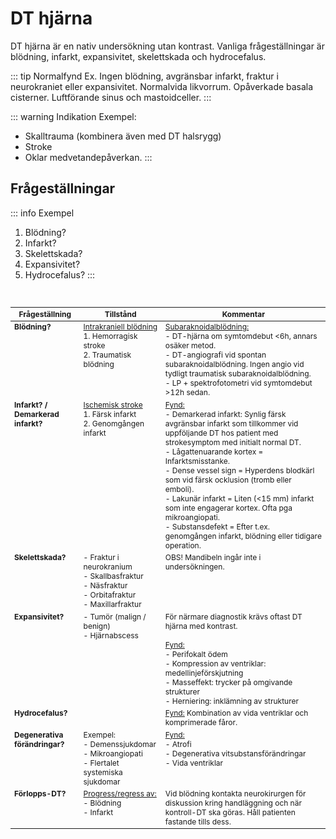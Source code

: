 # DT hjärna
DT hjärna är en nativ undersökning utan kontrast. Vanliga frågeställningar är blödning, infarkt, expansivitet, skelettskada och hydrocefalus.  

::: tip Normalfynd
Ex. Ingen blödning, avgränsbar infarkt, fraktur i neurokraniet eller expansivitet. Normalvida likvorrum. Opåverkade basala cisterner. Luftförande sinus och mastoidceller.
:::

::: warning Indikation
Exempel:
- Skalltrauma (kombinera även med DT halsrygg)
- Stroke
- Oklar medvetandepåverkan. 
:::

## Frågeställningar
::: info Exempel
1. Blödning?
2. Infarkt?
3. Skelettskada?
4. Expansivitet?
5. Hydrocefalus?
:::
<br>

<div class="hjarna"> 

| Frågeställning       | Tillstånd           | Kommentar  |
| ------------- |-------------| ------------- |
| <b>Blödning?</b>   | <u>Intrakraniell blödning</u><br>1. Hemorragisk stroke<br>2. Traumatisk blödning| <u>Subaraknoidalblödning:</u><br>- DT-hjärna om symtomdebut <6h, annars osäker metod.<br>- DT-angiografi vid spontan subaraknoidalblödning. Ingen angio vid tydligt traumatisk subaraknoidalblödning.<br>- LP + spektrofotometri vid symtomdebut >12h sedan.
| <b>Infarkt? /<br>Demarkerad infarkt?</b>     | <u>Ischemisk stroke</u><br>1. Färsk infarkt<br>2. Genomgången infarkt| <u>Fynd:</u><br>- Demarkerad infarkt: Synlig färsk avgränsbar infarkt som tillkommer vid uppföljande DT hos patient med strokesymptom med initialt normal DT.<br>- Lågattenuarande kortex = Infarktsmisstanke.<br>- Dense vessel sign = Hyperdens blodkärl som vid färsk ocklusion (tromb eller emboli).<br>- Lakunär infarkt = Liten (<15 mm) infarkt som inte engagerar kortex. Ofta pga mikroangiopati.<br>- Substansdefekt = Efter t.ex. genomgången infarkt, blödning eller tidigare operation. |
| <b>Skelettskada?</b> | - Fraktur i neurokranium<br>- Skallbasfraktur<br>- Näsfraktur<br>- Orbitafraktur<br>- Maxillarfraktur | OBS! Mandibeln ingår inte i undersökningen. |
| <b>Expansivitet?</b> | - Tumör (malign / benign)<br>- Hjärnabscess | För närmare diagnostik krävs oftast DT hjärna med kontrast.<br><br><u>Fynd:</u><br>- Perifokalt ödem<br>- Kompression av ventriklar: medellinjeförskjutning<br>- Masseffekt: trycker på omgivande strukturer<br>- Herniering: inklämning av strukturer|
| <b>Hydrocefalus?</b> |  | <u>Fynd:</u> Kombination av vida ventriklar och komprimerade fåror. |
| <b>Degenerativa förändringar?</b> | Exempel:<br>- Demenssjukdomar<br>- Mikroangiopati<br>- Flertalet systemiska sjukdomar | <u>Fynd:</u><br>- Atrofi<br>- Degenerativa vitsubstansförändringar<br>- Vida ventriklar<br> |
| <b>Förlopps-DT?</b> | <u>Progress/regress av:</u><br>- Blödning<br>- Infarkt | Vid blödning kontakta neurokirurgen för diskussion kring handläggning och när kontroll-DT ska göras. Håll patienten fastande tills dess. |

</div>

<style> 
table {
    font-size: 12px;
}

table td {
    vertical-align: top;
}


/*
.hjarna tbody { display: block; }

.hjarna tbody {
  max-height: 500px;
  overflow: auto;
}


.hjarna th {
    position: sticky;
    top: 0;
    z-index: 50;
    background-color: #9d4e4e;
} 
*/


</style>

